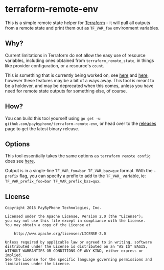 terraform-remote-env
=====================

This is a simple remote state helper for [Terraform][1] - it will pull all
outputs from a remote state and print them out as `TF_VAR_foo` environment
variables.

## Why?

Current limitations in Terraform do not allow the easy use of resource
variables, including ones obtained from `terraform_remote_state`, in things like
provider configuration, or a resource's `count`.

This is something that is currently being worked on, see [here][2] and
[here][3], however these features may be a bit of a ways away. This tool is
meant to be a holdover, and may be deprecated when this comes, unless you have
need for remote state outputs for something else, of course.

## How?

You can build this tool yourself using `go get -u
github.com/paybyphone/terraform-remote-env`, or head over to the [releases][4]
page to get the latest binary release.

## Options

This tool essentially takes the same options as `terraform remote config` does
see [here][5].

Output is in a single-line  `TF_VAR_foo=bar TF_VAR_baz=qux` format. With the
`-prefix` flag, you can specify a prefix to add to the `TF_VAR_` variable, ie:
`TF_VAR_prefix_foo=bar TF_VAR_prefix_baz=qux`.

[1]: https://terraform.io/
[2]: https://github.com/hashicorp/terraform/pull/6598
[3]: https://github.com/hashicorp/terraform/issues/4149
[4]: https://github.com/paybyphone/terraform-remote-env/releases
[5]: https://www.terraform.io/docs/commands/remote-config.html

## License 

```
Copyright 2016 PayByPhone Technologies, Inc.

Licensed under the Apache License, Version 2.0 (the "License");
you may not use this file except in compliance with the License.
You may obtain a copy of the License at

    http://www.apache.org/licenses/LICENSE-2.0

Unless required by applicable law or agreed to in writing, software
distributed under the License is distributed on an "AS IS" BASIS,
WITHOUT WARRANTIES OR CONDITIONS OF ANY KIND, either express or implied.
See the License for the specific language governing permissions and
limitations under the License.
```
